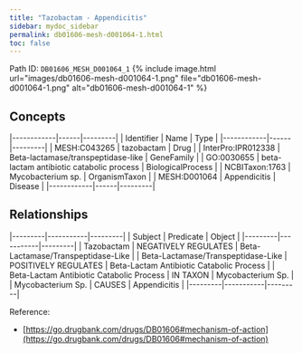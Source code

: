 ```yaml
---
title: "Tazobactam - Appendicitis"
sidebar: mydoc_sidebar
permalink: db01606-mesh-d001064-1.html
toc: false 
---
```



Path ID: `DB01606_MESH_D001064_1`
{% include image.html url="images/db01606-mesh-d001064-1.png" file="db01606-mesh-d001064-1.png" alt="db01606-mesh-d001064-1" %}

## Concepts

|------------|------|---------|
| Identifier | Name | Type    |
|------------|------|---------|
| MESH:C043265 | tazobactam | Drug |
| InterPro:IPR012338 | Beta-lactamase/transpeptidase-like | GeneFamily |
| GO:0030655 | beta-lactam antibiotic catabolic process | BiologicalProcess |
| NCBITaxon:1763 | Mycobacterium sp. | OrganismTaxon |
| MESH:D001064 | Appendicitis | Disease |
|------------|------|---------|

## Relationships

|---------|-----------|---------|
| Subject | Predicate | Object  |
|---------|-----------|---------|
| Tazobactam | NEGATIVELY REGULATES | Beta-Lactamase/Transpeptidase-Like |
| Beta-Lactamase/Transpeptidase-Like | POSITIVELY REGULATES | Beta-Lactam Antibiotic Catabolic Process |
| Beta-Lactam Antibiotic Catabolic Process | IN TAXON | Mycobacterium Sp. |
| Mycobacterium Sp. | CAUSES | Appendicitis |
|---------|-----------|---------|

Reference: 
  - [https://go.drugbank.com/drugs/DB01606#mechanism-of-action](https://go.drugbank.com/drugs/DB01606#mechanism-of-action)

